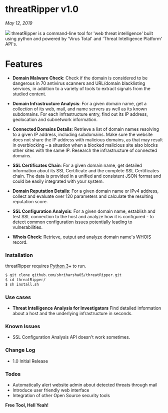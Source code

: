 # threatRipper v1.0
*May 12, 2019*

![](https://drive.google.com/uc?id=1ZkT6zUXFLMHQjM7kV6-dOi4zIj8eTbLC)
threatRipper is a command-line tool for 'web threat intelligence' built using python and powered by 'Virus Total' and 'Threat Intelligence Platform' API's.

# Features

  - **Domain Malware Check**: Check if the domain is considered to be dangerous in 70 antivirus scanners and URL/domain blacklisting services, in addition to a variety of tools to extract signals from the studied content.
  
  - **Domain Infrastructure Analysis**: For a given domain name, get a collection of its web, mail, and name servers as well as its known subdomains. For each infrastructure entry, find out its IP address, geolocation and subnetwork information.
  
  - **Connected Domains Details**: Retrieve a list of domain names resolving to a given IP address, including subdomains. Make sure the website does not share the IP address with malicious domains, as that may result in overblocking – a situation when a blocked malicious site also blocks other sites with the same IP. Research the infrastructure of connected domains.
  
  - **SSL Certificates Chain**: For a given domain name, get detailed information about its SSL Certificate and the complete SSL Certificates chain. The data is provided in a unified and consistent JSON format and could be easily integrated with your system.
  
  - **Domain Reputation Details**: For a given domain name or IPv4 address, collect and evaluate over 120 parameters and calculate the resulting reputation score.
  
  - **SSL Configuration Analysis**: For a given domain name, establish and test SSL connection to the host and analyze how it is configured - to detect common configuration issues potentially leading to vulnerabilities.
  
  - **Whois Check**: Retrieve, output and analyze domain name's WHOIS record.

### Installation

threatRipper requires [Python 3](https://www.python.org/download/releases/3.0/)+ to run.

```sh
$ git clone github.com/shriharsha05/threatRipper.git
$ cd threatRipper/
$ sh install.sh
```

### Use cases 

- **Threat Intelligence Analysis for Investigators**
Find detailed information about a host and the underlying infrastructure in seconds.

### Known Issues

- SSL Configuration Analysis API doesn't work sometimes.

### Change Log

 - 1.0 Initial Release

### Todos

 - Automatically alert website admin about detected threats through mail
 - Introduce user friendly web interface
 - Integration of other Open Source security tools

**Free Tool, Hell Yeah!**
